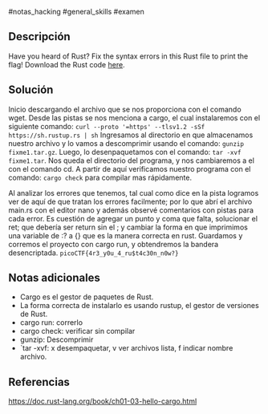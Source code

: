 #notas_hacking #general_skills #examen

## Descripción

Have you heard of Rust? Fix the syntax errors in this Rust file to print the flag! Download the Rust code [here](https://challenge-files.picoctf.net/c_verbal_sleep/3f0e13f541928f420d9c8c96b06d4dbf7b2fa18b15adbd457108e8c80a1f5883/fixme1.tar.gz).


## Solución

Inicio descargando el archivo que se nos proporciona con el comando wget. Desde las pistas se nos menciona a cargo, el cual instalaremos con el siguiente comando: `curl --proto '=https' --tlsv1.2 -sSf https://sh.rustup.rs | sh`
Ingresamos al directorio en que almacenamos nuestro archivo y lo vamos a descomprimir usando el comando: `gunzip fixme1.tar.gz`. 
Luego, lo desenpaquetamos  con el comando: `tar -xvf fixme1.tar`.
Nos queda el directorio del programa, y nos cambiaremos a el con el comando cd. A partir de aquí verificamos nuestro programa con el comando: `cargo check` para compilar mas rápidamente.

Al analizar los errores que tenemos, tal cual como dice en la pista logramos ver  de aquí de que tratan los errores facilmente; por lo que abrí el archivo main.rs con el editor nano y además observé comentarios con pistas para cada error.
Es cuestión de agregar un punto y coma que falta, solucionar el ret; que debería ser return sin el ; y cambiar la forma en que imprimimos una variable de :? a {} que es la manera correcta en rust.
Guardamos y corremos el proyecto con cargo run, y obtendremos la bandera desencriptada.
`picoCTF{4r3_y0u_4_ru$t4c30n_n0w?}`


## Notas adicionales

- Cargo es el gestor de paquetes de Rust.
- La forma correcta de instalarlo es usando rustup, el gestor de versiones de Rust.
- cargo run: correrlo
- cargo check: verificar sin compilar
- gunzip: Descomprimir
- `tar -xvf: x desempaquetar, v ver archivos lista, f indicar nombre archivo.

## Referencias

https://doc.rust-lang.org/book/ch01-03-hello-cargo.html